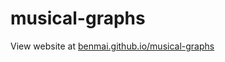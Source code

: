 # musical-graphs

View website at [benmai.github.io/musical-graphs](benmai.github.io/musical-graphs)
